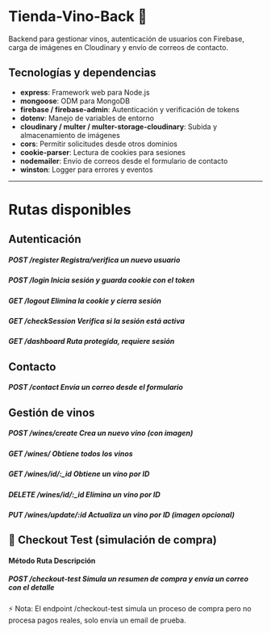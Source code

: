 # Tienda-Vino-Back 🍷

Backend para gestionar vinos, autenticación de usuarios con Firebase, carga de imágenes en Cloudinary y envío de correos de contacto.

## Tecnologías y dependencias

- **express**: Framework web para Node.js
- **mongoose**: ODM para MongoDB
- **firebase / firebase-admin**: Autenticación y verificación de tokens
- **dotenv**: Manejo de variables de entorno
- **cloudinary / multer / multer-storage-cloudinary**: Subida y almacenamiento de imágenes
- **cors**: Permitir solicitudes desde otros dominios
- **cookie-parser**: Lectura de cookies para sesiones
- **nodemailer**: Envío de correos desde el formulario de contacto
- **winston**: Logger para errores y eventos

---

# Rutas disponibles
## Autenticación
##### POST	     /register	    Registra/verifica un nuevo usuario
##### POST	    /login	        Inicia sesión y guarda cookie con el token
##### GET	        /logout	        Elimina la cookie y cierra sesión
##### GET	        /checkSession	Verifica si la sesión está activa
##### GET	        /dashboard	    Ruta protegida, requiere sesión



##  Contacto
##### POST	       /contact 	Envía un correo desde el formulario



## Gestión de vinos
##### POST	      /wines/create	    Crea un nuevo vino (con imagen)
##### GET	         /wines/            Obtiene todos los vinos
##### GET	         /wines/id/:_id	    Obtiene un vino por ID
##### DELETE     	/wines/id/:_id	    Elimina un vino por ID
##### PUT	        /wines/update/:id   Actualiza un vino por ID (imagen opcional)


## 🛒 Checkout Test (simulación de compra)
####   Método	   Ruta	          Descripción


##### POST	    /checkout-test	     Simula un resumen de compra y envía un correo con el detalle


⚡ Nota: El endpoint /checkout-test simula un proceso de compra pero no procesa pagos reales, solo envía un email de prueba.
